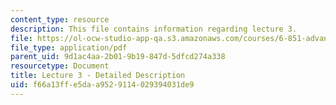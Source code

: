```yaml
---
content_type: resource
description: This file contains information regarding lecture 3.
file: https://ol-ocw-studio-app-qa.s3.amazonaws.com/courses/6-851-advanced-data-structures-spring-2012/f66a13ffe5daa9529114029394031de9_MIT6_851S12_Lecture3.pdf
file_type: application/pdf
parent_uid: 9d1ac4aa-2b01-9b19-847d-5dfcd274a338
resourcetype: Document
title: Lecture 3 - Detailed Description
uid: f66a13ff-e5da-a952-9114-029394031de9
---
```

